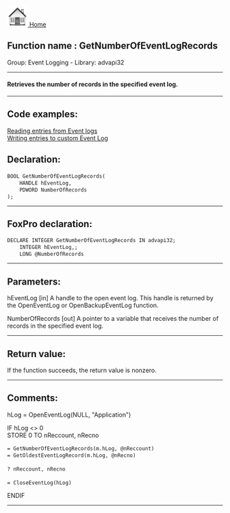[<img src="../../images/home.png"> Home ](https://github.com/VFPX/Win32API)  

## Function name : GetNumberOfEventLogRecords
Group: Event Logging - Library: advapi32    
***  


#### Retrieves the number of records in the specified event log.
***  


## Code examples:
[Reading entries from Event logs](../../samples/sample_524.md)  
[Writing entries to custom Event Log](../../samples/sample_564.md)  

## Declaration:
```foxpro  
BOOL GetNumberOfEventLogRecords(
	HANDLE hEventLog,
	PDWORD NumberOfRecords
);  
```  
***  


## FoxPro declaration:
```foxpro  
DECLARE INTEGER GetNumberOfEventLogRecords IN advapi32;
	INTEGER hEventLog,;
	LONG @NumberOfRecords  
```  
***  


## Parameters:
hEventLog
[in] A handle to the open event log. This handle is returned by the OpenEventLog or OpenBackupEventLog function. 

NumberOfRecords
[out] A pointer to a variable that receives the number of records in the specified event log.   
***  


## Return value:
If the function succeeds, the return value is nonzero.   
***  


## Comments:
<div class="precode">hLog = OpenEventLog(NULL, "Application")  
  
IF hLog <> 0  
	STORE 0 TO nReccount, nRecno  
  
	= GetNumberOfEventLogRecords(m.hLog, @nReccount)  
	= GetOldestEventLogRecord(m.hLog, @nRecno)  
  
	? nReccount, nRecno  
  
	= CloseEventLog(hLog)  
ENDIF  
</div>  
  
***  


